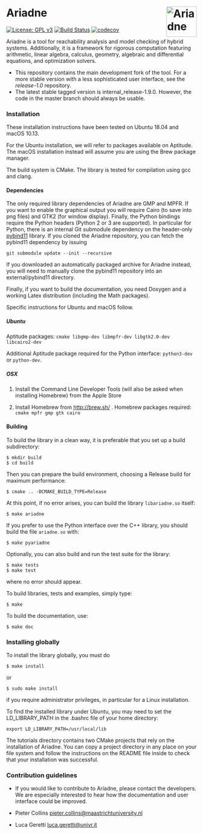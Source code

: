 

# Ariadne <img align="right" src="http://www.ariadne-cps.org/img/ariadne-transparent.png" alt="Ariadne" width="80"/> 

[![License: GPL v3](https://img.shields.io/badge/License-GPL%20v3-blue.svg)](https://www.gnu.org/licenses/gpl-3.0) [![Build Status](https://travis-ci.org/ariadne-cps/development.svg?branch=master)](https://travis-ci.org/ariadne-cps/development) [![codecov](https://codecov.io/gh/ariadne-cps/development/branch/master/graph/badge.svg)](https://codecov.io/gh/ariadne-cps/development)

Ariadne is a tool for reachability analysis and model checking of hybrid systems. Additionally, it is a framework for rigorous computation featuring arithmetic, linear algebra, calculus, geometry, algebraic and differential equations, and optimization solvers.

* This repository contains the main development fork of the tool. For a more stable version with a less sophisticated user interface, see the *release-1.0* repository.
* The latest stable tagged version is internal_release-1.9.0. However, the code in the master branch should always be usable.

### Installation ###

These installation instructions have been tested on Ubuntu 18.04 and macOS 10.13.

For the Ubuntu installation, we will refer to packages available on Aptitude. The macOS installation instead will assume you are using the Brew package manager.

The build system is CMake. The library is tested for compilation using gcc and clang.

#### Dependencies

The only required library dependencies of Ariadne are GMP and MPFR. If you want to enable the graphical output you will require Cairo (to save into png files) and GTK2 (for window display). Finally, the Python bindings require the Python headers (Python 2 or 3 are supported). In particular for Python, there is an internal Git submodule dependency on the header-only [pybind11](https://github.com/pybind/pybind11) library. If you cloned the Ariadne repository, you can fetch the pybind11 dependency by issuing

```
git submodule update --init --recursive
```

If you downloaded an automatically packaged archive for Ariadne instead, you will need to manually clone the pybind11 repository into an external/pybind11 directory.

Finally, if you want to build the documentation, you need Doxygen and a working Latex distribution (including the Math packages).

Specific instructions for Ubuntu and macOS follow.

##### Ubuntu
Aptitude packages: `cmake libgmp-dev libmpfr-dev libgtk2.0-dev libcairo2-dev`

Additional Aptitude package required for the Python interface: `python3-dev` or `python-dev`.

##### OSX
1. Install the Command Line Developer Tools (will also be asked when installing Homebrew) from the Apple Store

2. Install Homebrew from http://brew.sh/ . Homebrew packages required: `cmake mpfr gmp gtk cairo`

#### Building

To build the library in a clean way, it is preferable that you set up a build subdirectory:

```
$ mkdir build
$ cd build
```

Then you can prepare the build environment, choosing a Release build for maximum performance:

```
$ cmake .. -DCMAKE_BUILD_TYPE=Release
```

At this point, if no error arises, you can build the library `libariadne.so` itself:

```
$ make ariadne
```

If you prefer to use the Python interface over the C++ library, you should build the file `ariadne.so` with:


```
$ make pyariadne
```


Optionally, you can also build and run the test suite for the library:

```
$ make tests
$ make test
```

where no error should appear.

To build libraries, tests and examples, simply type:

```
$ make
```

To build the documentation, use:

```
$ make doc
```


### Installing globally

To install the library globally, you must do

```
$ make install
```

or

```
$ sudo make install
```

if you require administrator privileges, in particular for a Linux installation.

To find the installed library under Ubuntu, you may need to set the LD_LIBRARY_PATH in the .bashrc file of your home directory:

```
export LD_LIBRARY_PATH=/usr/local/lib
```

The tutorials directory contains two CMake projects that rely on the installation of Ariadne. You can copy a project directory in any place on your file system and follow the instructions on the README file inside to check that your installation was successful.

### Contribution guidelines ###

* If you would like to contribute to Ariadne, please contact the developers. We are especially interested to hear how the documentation and user interface could be improved.

* Pieter Collins <pieter.collins@maastrichtuniversity.nl>
* Luca Geretti <luca.geretti@univr.it>
